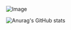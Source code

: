  ![Image](https://github.com/user-attachments/assets/7a9ab019-1166-4cc1-88ac-c9f7c3bbc6e0)

![Anurag's GitHub stats](https://github-readme-stats.vercel.app/api?username=Geoo-Loos&show_icons=true&theme=radical)
 
